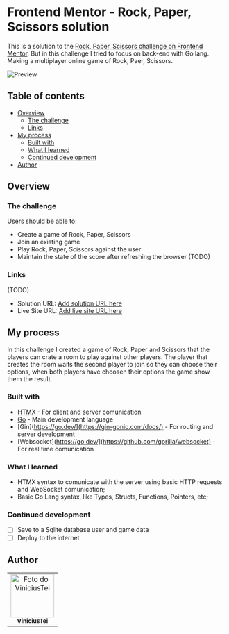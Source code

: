 # Frontend Mentor - Rock, Paper, Scissors solution

This is a solution to the [Rock, Paper, Scissors challenge on Frontend Mentor](https://www.frontendmentor.io/challenges/rock-paper-scissors-game-pTgwgvgH). But in this challenge I tried to focus on back-end with Go lang. Making a multiplayer online game of Rock, Paer, Scissors.

![Preview](/design/desktop-preview.png "Preview")

## Table of contents

- [Overview](#overview)
  - [The challenge](#the-challenge)
  - [Links](#links)
- [My process](#my-process)
  - [Built with](#built-with)
  - [What I learned](#what-i-learned)
  - [Continued development](#continued-development)
- [Author](#author)

## Overview

### The challenge

Users should be able to:

- Create a game of Rock, Paper, Scissors
- Join an existing game 
- Play Rock, Paper, Scissors against the user
- Maintain the state of the score after refreshing the browser (TODO)

### Links

(TODO)
- Solution URL: [Add solution URL here](https://your-solution-url.com)
- Live Site URL: [Add live site URL here](https://your-live-site-url.com)

## My process

In this challenge I created a game of Rock, Paper and Scissors that the players can crate a room to play against other players. The player that creates the room waits the second player to join so they can choose their options, when both
players have choosen their options the game show them the result.

### Built with

- [HTMX](https://htmx.org/) - For client and server comunication
- [Go](https://go.dev/) - Main development language
- [Gin](https://go.dev/](https://gin-gonic.com/docs/) - For routing and server development
- [Websocket](https://go.dev/](https://github.com/gorilla/websocket) - For real time comunication

### What I learned

- HTMX syntax to comunicate with the server using basic HTTP requests and WebSocket comunication;
- Basic Go Lang syntax, like Types, Structs, Functions, Pointers, etc;

### Continued development

- [ ] Save to a Sqlite database user and game data
- [ ] Deploy to the internet

## Author

<table>
  <tr>
    <td align="center">
      <a href="#">
        <img src="https://github.com/ViniciusTei.png" width="100px;" alt="Foto do ViniciusTei"/><br>
        <sub>
          <b>ViniciusTei</b>
        </sub>
      </a>
    </td>
</table>


